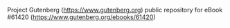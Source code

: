 Project Gutenberg (https://www.gutenberg.org) public repository for eBook #61420 (https://www.gutenberg.org/ebooks/61420)
